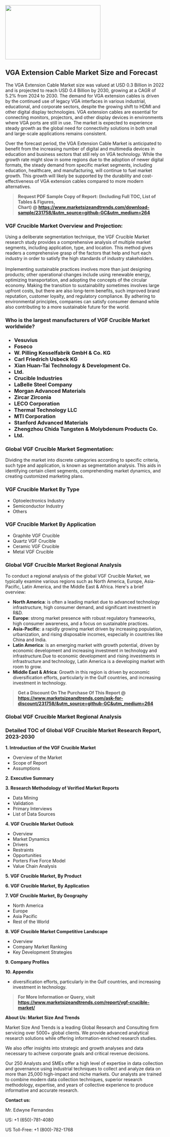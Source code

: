 <p><img class="alignnone size-medium wp-image-20088" src="https://ffe5etoiles.com/wp-content/uploads/2024/12/MST1-300x171.png" alt="" width="300" height="171" /></p><h2>VGA Extension Cable Market Size and Forecast</h2><p>The VGA Extension Cable Market size was valued at USD 0.3 Billion in 2022 and is projected to reach USD 0.4 Billion by 2030, growing at a CAGR of 5.2% from 2024 to 2030. The demand for VGA extension cables is driven by the continued use of legacy VGA interfaces in various industrial, educational, and corporate sectors, despite the growing shift to HDMI and other digital display technologies. VGA extension cables are essential for connecting monitors, projectors, and other display devices in environments where VGA ports are still in use. The market is expected to experience steady growth as the global need for connectivity solutions in both small and large-scale applications remains consistent.</p><p>Over the forecast period, the VGA Extension Cable Market is anticipated to benefit from the increasing number of digital and multimedia devices in education and business sectors that still rely on VGA technology. While the growth rate might slow in some regions due to the adoption of newer digital formats, the steady demand from specific market segments, including education, healthcare, and manufacturing, will continue to fuel market growth. This growth will likely be supported by the durability and cost-effectiveness of VGA extension cables compared to more modern alternatives.</p></p><blockquote id="" class=""><strong>Request PDF Sample Copy of Report: (Including Full TOC, List of Tables &amp; Figures, Chart)&nbsp;@&nbsp;<strong><a href="https://www.marketsizeandtrends.com/download-sample/231758/&utm_source=github-GC&utm_medium=264" target="_blank">https://www.marketsizeandtrends.com/download-sample/231758/&utm_source=github-GC&utm_medium=264</a></strong></strong></blockquote><h3 id="" class="">VGF Crucible Market&nbsp;Overview and Projection:</h3><p id="" class="">Using a deliberate segmentation technique, the VGF Crucible Market research study provides a comprehensive analysis of multiple market segments, including application, type, and location. This method gives readers a comprehensive grasp of the factors that help and hurt each industry in order to satisfy the high standards of industry stakeholders. <br /> <br />Implementing sustainable practices involves more than just designing products; other operational changes include using renewable energy, optimizing transportation, and adopting the concepts of the circular economy. Making the transition to sustainability sometimes involves large upfront costs, but there are also long-term benefits, such improved brand reputation, customer loyalty, and regulatory compliance. By adhering to environmental principles, companies can satisfy consumer demand while also contributing to a more sustainable future for the world.</p><h3 id="" class="">Who is the largest manufacturers of&nbsp;VGF Crucible Market worldwide?</h3><h3 class=""><p><ul><li>Vesuvius </li><li> Foseco </li><li> W. Pilling Kesselfabrik GmbH & Co. KG </li><li> Carl Friedrich Usbeck KG </li><li> Xian Huan-Tai Technology & Development Co. </li><li> Ltd. </li><li> Crucible Industries </li><li> LaBelle Steel Company </li><li> Morgan Advanced Materials </li><li> Zircar Zirconia </li><li> LECO Corporation </li><li> Thermal Technology LLC </li><li> MTI Corporation </li><li> Stanford Advanced Materials </li><li> Zhengzhou Chida Tungsten & Molybdenum Products Co. </li><li> Ltd.</li></ul></p></h3><h3 id="" class="">Global&nbsp;VGF Crucible Market Segmentation:</h3><p id="" class="">Dividing the market into discrete categories according to specific criteria, such type and application, is known as segmentation analysis. This aids in identifying certain client segments, comprehending market dynamics, and creating customized marketing plans.</p><h3 id="" class="">VGF Crucible Market&nbsp;By Type</h3><p><p><ul><li>Optoelectronics Industry</li><li> Semiconductor Industry</li><li> Others</p></li></ul></p></p><h3 id="" class="">VGF Crucible Market&nbsp;By Application</h3><p class=""><p><ul><li>Graphite VGF Crucible</li><li> Quartz VGF Crucible</li><li> Ceramic VGF Crucible</li><li> Metal VGF Crucible</li></ul></p></p><h3 id="" class="">Global VGF Crucible Market Regional Analysis</h3><p id="" class="">To conduct a regional analysis of the global VGF Crucible Market, we typically examine various regions such as North America, Europe, Asia-Pacific, Latin America, and the Middle East &amp; Africa. Here's a brief overview:</p><ul><li><strong>North America</strong>: is often a leading market due to advanced technology infrastructure, high consumer demand, and significant investment in R&amp;D.</li><li><strong>Europe</strong>: strong market presence with robust regulatory frameworks, high consumer awareness, and a focus on sustainable practices.</li><li><strong>Asia-Pacific</strong>: a rapidly growing market driven by increasing population, urbanization, and rising disposable incomes, especially in countries like China and India.</li><li><strong>Latin America</strong>: is an emerging market with growth potential, driven by economic development and increasing investment in technology and infrastructure.Due to economic development and rising investments in infrastructure and technology, Latin America is a developing market with room to grow.</li><li><strong>Middle East &amp; Africa</strong>: Growth in this region is driven by economic diversification efforts, particularly in the Gulf countries, and increasing investment in technology.</li></ul><blockquote id="" class=""><strong>Get a Discount On The Purchase Of This Report @ <strong><a href="https://www.marketsizeandtrends.com/ask-for-discount/231758/&utm_source=github-GC&utm_medium=264" target="_blank">https://www.marketsizeandtrends.com/ask-for-discount/231758/&utm_source=github-GC&utm_medium=264</a></strong></strong></blockquote><h3 id="" class="">Global VGF Crucible Market Regional Analysis</h3><h3 id="" class="">Detailed TOC of Global VGF Crucible Market Research Report, 2023-2030</h3><p id="" class=""><strong>1. Introduction of the VGF Crucible Market</strong></p><ul><li>Overview of the Market</li><li>Scope of Report</li><li>Assumptions</li></ul><p id="" class=""><strong>2. Executive Summary</strong></p><p id="" class=""><strong>3. Research Methodology of Verified Market Reports</strong></p><ul><li>Data Mining</li><li>Validation</li><li>Primary Interviews</li><li>List of Data Sources</li></ul><p id="" class=""><strong>4. VGF Crucible Market Outlook</strong></p><ul><li>Overview</li><li>Market Dynamics</li><li>Drivers</li><li>Restraints</li><li>Opportunities</li><li>Porters Five Force Model</li><li>Value Chain Analysis</li></ul><p id="" class=""><strong>5. VGF Crucible Market, By Product</strong></p><p id="" class=""><strong>6. VGF Crucible Market, By Application</strong></p><p id="" class=""><strong>7. VGF Crucible Market, By Geography</strong></p><ul><li>North America</li><li>Europe</li><li>Asia Pacific</li><li>Rest of the World</li></ul><p id="" class=""><strong>8. VGF Crucible Market Competitive Landscape</strong></p><ul><li>Overview</li><li>Company Market Ranking</li><li>Key Development Strategies</li></ul><p id="" class=""><strong>9. Company Profiles</strong></p><p id="" class=""><strong>10. Appendix</strong></p><ul><li>diversification efforts, particularly in the Gulf countries, and increasing investment in technology.</li></ul><blockquote id="" class=""><strong>For More Information or Query, visit <strong><strong><a href="https://www.marketsizeandtrends.com/report/vgf-crucible-market/" target="_blank">https://www.marketsizeandtrends.com/report/vgf-crucible-market/</a></strong></strong></strong></blockquote><p id="" class=""><strong>About Us: Market Size And Trends</strong></p><p id="" class="">Market Size And Trends is a leading Global Research and Consulting firm servicing over 5000+ global clients. We provide advanced analytical research solutions while offering information-enriched research studies.</p><p id="" class="">We also offer insights into strategic and growth analyses and data necessary to achieve corporate goals and critical revenue decisions.</p><p id="" class="">Our 250 Analysts and SMEs offer a high level of expertise in data collection and governance using industrial techniques to collect and analyze data on more than 25,000 high-impact and niche markets. Our analysts are trained to combine modern data collection techniques, superior research methodology, expertise, and years of collective experience to produce informative and accurate research.</p><p id="" class=""><strong>Contact us:</strong></p><p id="" class="">Mr. Edwyne Fernandes</p><p id="" class="">US: +1 (650)-781-4080</p><p id="" class="">US Toll-Free: +1 (800)-782-1768</p>
